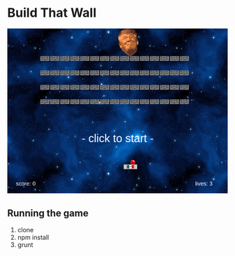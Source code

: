 # Build That Wall

![alt text][logo]

[logo]: /src/NotInBuild/screenshot.png

## Running the game

  1. clone
  2. npm install
  3. grunt
